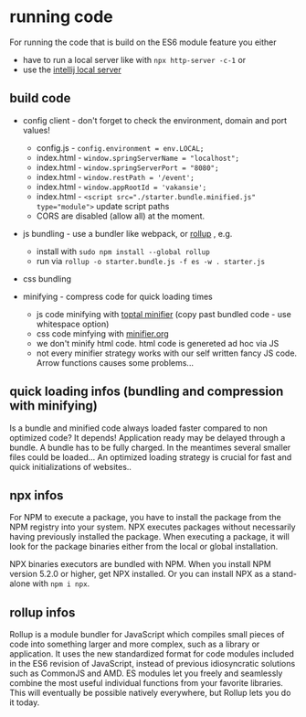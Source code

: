 # running code
For running the code that is build on the ES6 module feature you either

- have to run a local server like with `npx http-server -c-1` or
- use the [intellij local server](https://www.jetbrains.com/help/idea/creating-local-server-configuration.html)

## build code

- config client - don't forget to check the environment, domain and port values!
  - config.js  - `config.environment = env.LOCAL;`
  - index.html - `window.springServerName = "localhost";`
  - index.html - `window.springServerPort = "8080";`
  - index.html - `window.restPath = '/event';`
  - index.html - `window.appRootId = 'vakansie';`
  - index.html - `<script src="./starter.bundle.minified.js" type="module">` update script paths
  - CORS are disabled (allow all) at the moment.

- js bundling - use a bundler like webpack, or [rollup](https://rollupjs.org) , e.g.
    - install with  `sudo npm install --global rollup`
    - run via `rollup -o starter.bundle.js -f es -w . starter.js`

- css bundling

- minifying - compress code for quick loading times
  - js code minifying with [toptal minifier](https://www.toptal.com/developers/javascript-minifier) (copy past bundled code - use whitespace option)
  - css code minfying with [minifier.org](https://www.minifier.org)
  - we don't minify html code. html code is genereted ad hoc via JS
  - not every minifier strategy works with our self written fancy JS code. Arrow functions causes some problems...

## quick loading infos (bundling and compression with minifying)

Is a bundle and minified code always loaded faster compared to non optimized code? It depends!
Application ready may be delayed through a bundle. A bundle has to be fully charged. In the meantimes several smaller files could be loaded...
An optimized loading strategy is crucial for fast and quick initializations of websites..


## npx infos
For NPM to execute a package, you have to install the package from
the NPM registry into your system. NPX executes packages without
necessarily having previously installed the package. When executing
a package, it will look for the package binaries either from the local
or global installation.

NPX binaries executors are bundled with NPM.
When you install NPM version 5.2.0 or higher, get NPX installed.
Or you can install NPX as a stand-alone with `npm i npx`.

## rollup infos
Rollup is a module bundler for JavaScript which compiles small pieces of code
into something larger and more complex, such as a library or application.
It uses the new standardized format for code modules included in the ES6 revision
of JavaScript, instead of previous idiosyncratic solutions such as CommonJS and AMD.
ES modules let you freely and seamlessly combine the most useful individual functions
from your favorite libraries. This will eventually be possible natively everywhere,
but Rollup lets you do it today.
